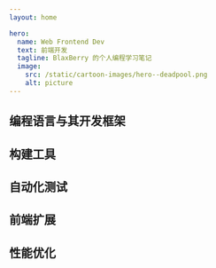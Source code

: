 ```yaml
---
layout: home

hero:
  name: Web Frontend Dev
  text: 前端开发
  tagline: BlaxBerry 的个人编程学习笔记
  image:
    src: /static/cartoon-images/hero--deadpool.png
    alt: picture
---
```


<script setup lang="ts">
import SkillTextLinksBlock from '../../components/SkillTextLinksBlock.vue'
import SkillIconsBlock from '../../components/SkillIconsBlock.vue'


const __LANGUAGES__ = [
    { 
        name: "JavaScript", 
        link: "/notes/web-frontend/languages/javascript/", 
        imgSrc: "/static/skill-icons/web-frontend--javascript.png"
    },
    { 
        name: "TypeScript", 
        link: "/notes/web-frontend/languages/typescript/", 
        imgSrc: "/static/skill-icons/web-frontend--typescript.png"
    }
]

const  __FRAMEWORKS__ = [
    { 
        name: "React", 
        link: "/notes/web-frontend/react/", 
        imgSrc: "/static/skill-icons/web-frontend--react.png"
    },
    { 
        name: "Vue", 
        link: "/notes/web-frontend/vue/", 
        imgSrc: "/static/skill-icons/web-frontend--vue.png"
    }
]

const __BUILD_TOOLS__ = [
    { 
        name: "Vite", 
        link: "https://vitepress.dev/zh/",
        imgSrc: "/static/skill-icons/web-frontend--vite.png",
        openNewTag: true
    },
    { 
        name: "Rollup", 
        link: "https://rollupjs.org/",
        imgSrc: "/static/skill-icons/web-frontend--rollupjs.png",
        openNewTag: true
    },
    { 
        name: "Webpack", 
        link: "https://webpack.js.org/",
        imgSrc: "/static/skill-icons/web-frontend--webpack.png",
        openNewTag: true
    }
]

const __AUTOMATED_TESTING__ = [
    { 
        name: "Vitest", 
        link: "https://cn.vitest.dev/",
        imgSrc: "/static/skill-icons/web-frontend--vitest.png",
        openNewTag: true 
    },
    { 
        name: "Jest", 
        link: "https://jestjs.io/zh-Hans/",
        imgSrc: "/static/skill-icons/web-frontend--jest.png",
        openNewTag: true 
    },
    { 
        name: "Cypress", 
        link: "https://www.cypress.io/",
        imgSrc: "/static/skill-icons/web-frontend--cypress.png",
        openNewTag: true 
    },
    { 
        name: "Testing Library", 
        link: "https://testing-library.com/",
        imgSrc: "/static/skill-icons/web-frontend--testing-library.png",
        openNewTag: true 
    },
]

const __EXTENSIONS__ = [
    { 
        name: "WebAssembly", 
        link: "",
        imgSrc: "/static/skill-icons/web-frontend--webassembly.png", 
    },
    { 
        name: "WebRTC", 
        link: "",
        imgSrc: "/static/skill-icons/web-frontend--webrtc.png",
    },
]

const __PERFORMANCE_OPTIMIZATION__ = [
    { 
        name: "图片懒加载、格式压缩、分辨率优化", 
        link: "", 
    },
    { 
        name: "减少 HTTP 请求", 
        link: "", 
    },
    { 
        name: "代码分割、树摇、懒加载", 
        link: "", 
    },
    { 
        name: "Service Workers 资源缓存", 
        link: "", 
    }
]
</script>

<!-- ## 前端基础 -->
<!-- - HTML5、CSS3 -->

## 编程语言与其开发框架

<SkillIconsBlock :skillList="__LANGUAGES__"/>
<SkillIconsBlock :skillList="__FRAMEWORKS__"/>

## 构建工具

<SkillIconsBlock :skillList="__BUILD_TOOLS__"/>

## 自动化测试

<SkillIconsBlock :skillList="__AUTOMATED_TESTING__"/>

## 前端扩展

<SkillIconsBlock :skillList="__EXTENSIONS__"/>

## 性能优化

<SkillTextLinksBlock :textList="__PERFORMANCE_OPTIMIZATION__"/>
